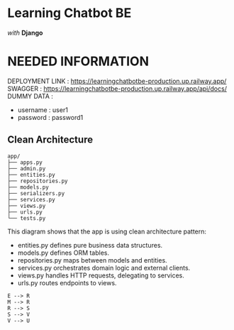 # Learning Chatbot BE
_with_ **Django**

# NEEDED INFORMATION
DEPLOYMENT LINK : https://learningchatbotbe-production.up.railway.app/
SWAGGER : https://learningchatbotbe-production.up.railway.app/api/docs/
DUMMY DATA :
- username : user1
- password : password1

## Clean Architecture

```text
app/
├── apps.py              
├── admin.py             
├── entities.py          
├── repositories.py      
├── models.py           
├── serializers.py   
├── services.py     
├── views.py           
├── urls.py             
└── tests.py 
```

This diagram shows that the app is using clean architecture pattern:
- entities.py defines pure business data structures.
- models.py defines ORM tables.
- repositories.py maps between models and entities.
- services.py orchestrates domain logic and external clients.
- views.py handles HTTP requests, delegating to services.
- urls.py routes endpoints to views.

```text
E --> R
M --> R
R --> S
S --> V
V --> U
```